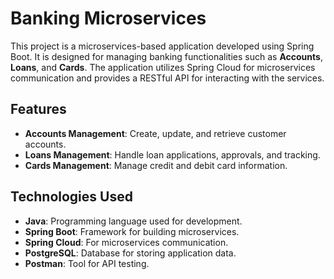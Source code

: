 # Banking Microservices

This project is a microservices-based application developed using Spring Boot. 
It is designed for managing banking functionalities such as **Accounts**, **Loans**, and **Cards**.
The application utilizes Spring Cloud for microservices communication and provides a RESTful API for interacting with the services.

## Features

- **Accounts Management**: Create, update, and retrieve customer accounts.
- **Loans Management**: Handle loan applications, approvals, and tracking.
- **Cards Management**: Manage credit and debit card information.

## Technologies Used

- **Java**: Programming language used for development.
- **Spring Boot**: Framework for building microservices.
- **Spring Cloud**: For microservices communication.
- **PostgreSQL**: Database for storing application data.
- **Postman**: Tool for API testing.


